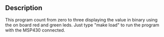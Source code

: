 ## Description
This program count from zero to three displaying the value in binary using the
on board red and green leds. Just type
"make load" to run the program with the MSP430 connected.








